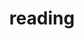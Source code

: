 ---
layout: page
title: reading
nav: true
nav_order: 11
dropdown: true
children: 
    - title: AI Tools for Thought
      permalink: /reading/ai-tools-for-thought
    - title: Unconventional Ethics
      permalink: /reading/unconventional-ethics
    - title: Metaphilosophy
      permalink: /reading/metaphilosophy
    # - title: Immanent Life
    #   permalink: /reading/immanent-life
    # - title: Reading List
    #   permalink: /reading/reading_list
    # - title: Listening List
    #   permalink: /reading/listening_list
    - title: History, Listed
      permalink: /reading/history-listed
    - title: Cool Math Results
      permalink: /reading/math-results
    # - title: Basic Propositions
    #   permalink: /reading/basic-propositions
    # - title: Minima Moralia
    #   permalink: /reading/minima-moralia
    #- title: Trip Without a Ticket
    #  permalink: /reading/trip-without-a-ticket
---